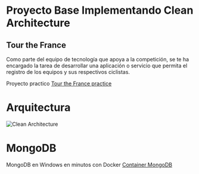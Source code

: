 # Proyecto Base Implementando Clean Architecture

## Tour the France

Como parte del equipo de tecnología que apoya a la competición, se te ha encargado la tarea de desarrollar una aplicación o servicio que permita el registro de los equipos y sus respectivos ciclistas.

Proyecto practico [Tour the France practice](https://docs.google.com/document/d/1ylkQd9IBKw2awiCoALUyHLsAyDxWD3zSBPzd8AKiGtk/edit)

# Arquitectura

![Clean Architecture](https://miro.medium.com/max/1400/1*ZdlHz8B0-qu9Y-QO3AXR_w.png)

# MongoDB


MongoDB en Windows en minutos con Docker [Container MongoDB](https://blog.jeremylikness.com/blog/2018-12-27_mongodb-on-windows-in-minutes-with-docker/)
